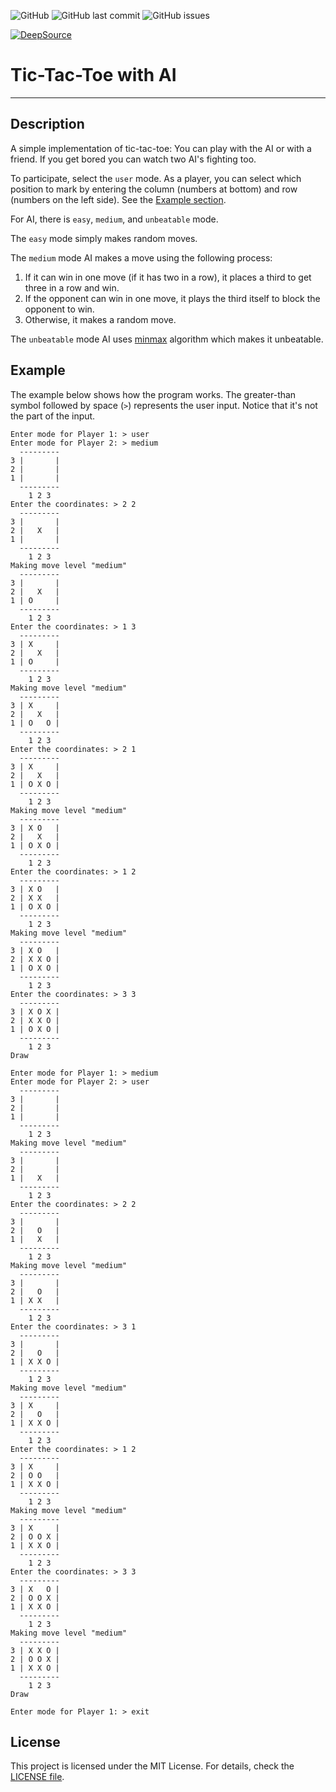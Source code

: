 ![GitHub](https://img.shields.io/github/license/j-tesla/tic-tac-toe?style=flat-square)
![GitHub last commit](https://img.shields.io/github/last-commit/j-tesla/tic-tac-toe?style=flat-square)
![GitHub issues](https://img.shields.io/github/issues/j-tesla/tic-tac-toe?style=flat-square)

[![DeepSource](https://deepsource.io/gh/j-tesla/tic-tac-toe.svg/?label=active+issues&show_trend=true)](https://deepsource.io/gh/j-tesla/tic-tac-toe/?ref=repository-badge)

# Tic-Tac-Toe with AI

---

## Description

A simple implementation of tic-tac-toe: You can play with the AI or with a
friend. If you get bored you can watch two AI's fighting too.

To participate, select the `user` mode. As a player, you can select which
position to mark by entering the column (numbers at bottom) and row (numbers on
the left side). See the [Example section](#Example).

For AI, there is `easy`, `medium`, and `unbeatable` mode.

The `easy` mode simply makes random moves.

The `medium` mode AI makes a move using the following process:

1. If it can win in one move (if it has two in a row), it places a third to get
   three in a row and win.
2. If the opponent can win in one move, it plays the third itself to block the
   opponent to win.
3. Otherwise, it makes a random move.

The `unbeatable` mode AI uses [minmax](https://en.wikipedia.org/wiki/Minimax)
algorithm which makes it unbeatable.

## Example

The example below shows how the program works. The greater-than symbol followed
by space (`>`) represents the user input. Notice that it's not the part of the
input.

```
Enter mode for Player 1: > user
Enter mode for Player 2: > medium
  ---------
3 |       |
2 |       |
1 |       |
  ---------
    1 2 3
Enter the coordinates: > 2 2
  ---------
3 |       |
2 |   X   |
1 |       |
  ---------
    1 2 3
Making move level "medium"
  ---------
3 |       |
2 |   X   |
1 | O     |
  ---------
    1 2 3
Enter the coordinates: > 1 3
  ---------
3 | X     |
2 |   X   |
1 | O     |
  ---------
    1 2 3
Making move level "medium"
  ---------
3 | X     |
2 |   X   |
1 | O   O |
  ---------
    1 2 3
Enter the coordinates: > 2 1
  ---------
3 | X     |
2 |   X   |
1 | O X O |
  ---------
    1 2 3
Making move level "medium"
  ---------
3 | X O   |
2 |   X   |
1 | O X O |
  ---------
    1 2 3
Enter the coordinates: > 1 2
  ---------
3 | X O   |
2 | X X   |
1 | O X O |
  ---------
    1 2 3
Making move level "medium"
  ---------
3 | X O   |
2 | X X O |
1 | O X O |
  ---------
    1 2 3
Enter the coordinates: > 3 3
  ---------
3 | X O X |
2 | X X O |
1 | O X O |
  ---------
    1 2 3
Draw

Enter mode for Player 1: > medium
Enter mode for Player 2: > user
  ---------
3 |       |
2 |       |
1 |       |
  ---------
    1 2 3
Making move level "medium"
  ---------
3 |       |
2 |       |
1 |   X   |
  ---------
    1 2 3
Enter the coordinates: > 2 2
  ---------
3 |       |
2 |   O   |
1 |   X   |
  ---------
    1 2 3
Making move level "medium"
  ---------
3 |       |
2 |   O   |
1 | X X   |
  ---------
    1 2 3
Enter the coordinates: > 3 1
  ---------
3 |       |
2 |   O   |
1 | X X O |
  ---------
    1 2 3
Making move level "medium"
  ---------
3 | X     |
2 |   O   |
1 | X X O |
  ---------
    1 2 3
Enter the coordinates: > 1 2
  ---------
3 | X     |
2 | O O   |
1 | X X O |
  ---------
    1 2 3
Making move level "medium"
  ---------
3 | X     |
2 | O O X |
1 | X X O |
  ---------
    1 2 3
Enter the coordinates: > 3 3
  ---------
3 | X   O |
2 | O O X |
1 | X X O |
  ---------
    1 2 3
Making move level "medium"
  ---------
3 | X X O |
2 | O O X |
1 | X X O |
  ---------
    1 2 3
Draw

Enter mode for Player 1: > exit
```

## License

This project is licensed under the MIT License. For details, check the
[LICENSE file](LICENSE).

